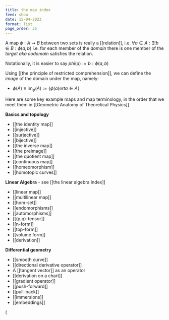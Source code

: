 ```yaml
---
title: the map index
feed: show
date: 15-04-2023
format: list
page_order: 35
---
```



A map $\phi:A\mapsto B$ between two sets is really a [[relation]], i.e. $\forall a\in A: \exists !b\in B: \phi(a, b)$
i.e. for each member of the *domain* there is one member of the *target aka codomain* satisfies the relation.

Notationally, it is easier to say $phi(a) :=b: \phi(a,b)$

Using [[the principle of restricted comprehension]], we can define the *image* of the domain under the map, namely:
- $\phi(A) \equiv \text{im}_{\phi}(A) := \{\phi(a) ert a \in A\}$


Here are some key example maps and map terminology, in the order that we meet them in [[Geometric Anatomy of Theoretical Physics]]

**Basics and topology**
- [[the identity map]]
- [[injective]]
- [[surjective]]
- [[bijective]]
- [[the inverse map]]
- [[the preimage]]
- [[the quotient map]]
- [[continuous map]]
- [[homeomorphism]]
- [[homotopic curves]]

**Linear Algebra** - see [[the linear algebra index]]
- [[linear map]]
- [[multilinear map]]
- [[hom-set]]
- [[endomorphisms]]
- [[automorphisms]]
- [[(p,q)-tensor]]
- [[n-form]]
- [[top-form]]
- [[volume form]]
- [[derivation]]

**Differential geometry**
- [[smooth curve]]
- [[directional derivative operator]]
- A [[tangent vector]] as an operator
- [[derivation on a chart]]
- [[gradient operator]]
- [[push-forward]]
- [[pull-back]]
- [[immersions]]
- [[embeddings]]

\(